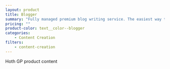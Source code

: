 ```yaml
---
layout: product
title: Blogger
summary: "Fully managed premium blog writing service. The easiest way to build an amazing blog, hands-free."
pricing: ""
product-color: text__color--blogger
categories: 
    - Content Creation
filters: 
    - content-creation
---
```


Hoth GP product content